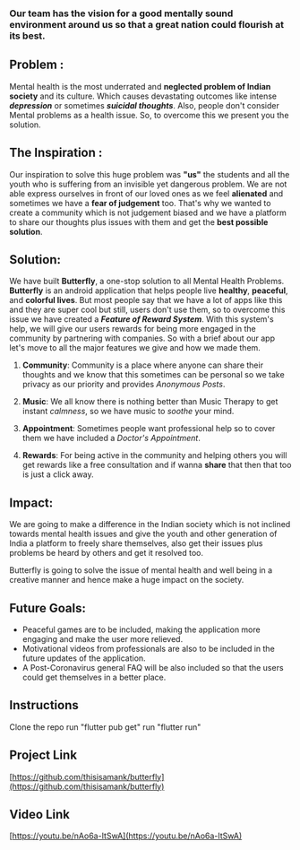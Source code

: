 ### Our team has the vision for a good mentally sound environment around us so that a great nation could flourish at its best. 
## Problem : 
  Mental health is the most underrated and **neglected problem of Indian society** and its culture. Which causes devastating outcomes like intense ***depression*** or sometimes ***suicidal thoughts***. Also, people don't consider Mental problems as a health issue. So, to overcome this we present you the solution.

## The Inspiration :
 Our inspiration to solve this huge problem was **"us"** the students and all the youth who is suffering from an invisible yet dangerous problem. We are not able express ourselves in front of our loved ones as we feel **alienated** and sometimes we have a **fear of judgement** too. That's why we wanted to create a community which is not judgement biased and we have a platform to share our thoughts plus issues with them and get the **best possible solution**.

## Solution: 
We have built **Butterfly**, a one-stop solution to all Mental Health Problems. **Butterfly** is an android application that helps people live **healthy**, **peaceful**, and **colorful lives**.
But most people say that we have a lot of apps like this and they are super cool but still, users don't use them, so to overcome this issue we have created a ***Feature of Reward System***. 
With this system's help, we will give our users rewards for being more engaged in the community by partnering with companies. So with a brief about our app let's move to all the major features we give and how we made them.

1. **Community**: Community is a place where anyone can share their thoughts and we know that this sometimes can be personal so we take privacy as our priority and provides *Anonymous Posts*. 

2. **Music**: We all know there is nothing better than Music Therapy to get instant *calmness*, so we have music to *soothe* your mind.

3. **Appointment**: Sometimes people want professional help so to cover them we have included a *Doctor's Appointment*.

4. **Rewards**: For being active in the community and helping others you will get rewards like a free consultation and if wanna **share** that then that too is just a click away.

## Impact:

We are going to make a difference in the Indian society which is not inclined towards mental health issues and give the youth and other generation of India a platform to freely share themselves, also get their issues plus problems be heard by others and get it resolved too.

Butterfly is going to solve the issue of mental health and well being in a creative manner and hence make a huge impact on the society.

## Future Goals:

- Peaceful games are to be included, making the application more engaging and make the user more relieved.
- Motivational videos from professionals are also to be included in the future updates of the application.
- A Post-Coronavirus general FAQ will be also included so that the users could get themselves in a better place.


## Instructions
Clone the repo run "flutter pub get" run "flutter run"

## Project Link
[https://github.com/thisisamank/butterfly](https://github.com/thisisamank/butterfly)

## Video Link
[https://youtu.be/nAo6a-ItSwA](https://youtu.be/nAo6a-ItSwA)
